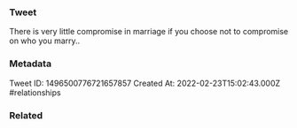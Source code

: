 ### Tweet
There is very little compromise in marriage if you choose not to compromise on who you marry..

### Metadata
Tweet ID: 1496500776721657857
Created At: 2022-02-23T15:02:43.000Z
#relationships 

### Related

